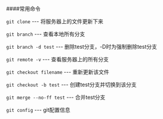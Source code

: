 ####常用命令

`git clone` --- 将服务器上的文件更新下来

`git branch` --- 查看本地所有分支

`git branch -d test` --- 删除test分支，-D时为强制删除test分支

`git remote -v` --- 查看服务器上的所有分支

`git checkout filename` --- 重新更新该文件

`git checkout -b test` --- 创建test分支并切换到该分支

`git merge --no-ff test` ---  合并test分支

`git config` --- git配置信息